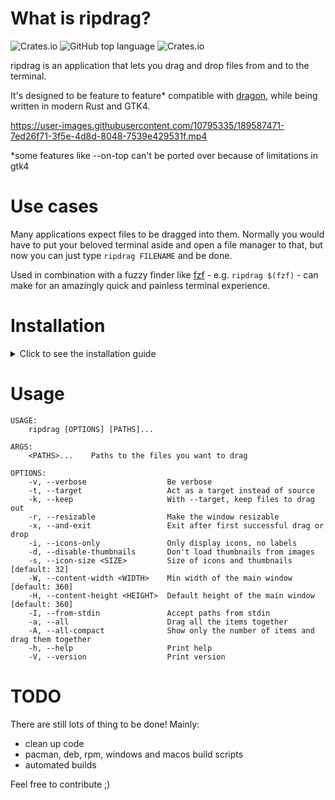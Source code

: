 # What is ripdrag?
![Crates.io](https://img.shields.io/crates/d/ripdrag?style=for-the-badge)
![GitHub top language](https://img.shields.io/github/languages/top/nik012003/ripdrag?color=dea584&style=for-the-badge)
![Crates.io](https://img.shields.io/crates/v/ripdrag?style=for-the-badge)

ripdrag is an application that lets you drag and drop files from and to the terminal.

It's designed to be feature to feature* compatible with [dragon](https://github.com/mwh/dragon), while being written in modern Rust and GTK4.

https://user-images.githubusercontent.com/10795335/189587471-7ed26f71-3f5e-4d8d-8048-7539e429531f.mp4

*some features like --on-top can't be ported over because of limitations in gtk4
# Use cases

Many applications expect files to be dragged into them. Normally you would have to put your beloved terminal aside and open a file manager to that, but now you can just type ```ripdrag FILENAME``` and be done.

Used in combination with a fuzzy finder like [fzf](https://github.com/junegunn/fzf) - e.g. ```ripdrag $(fzf)``` - can make for an amazingly quick and painless terminal experience.

# Installation
<details>
  <summary>Click to see the installation guide</summary>

### Install the required dependencies
#### Ubuntu 22.04 or later
```
sudo apt install cargo libgtk-4-dev build-essential
```
#### Fedora\CentOS\RHEL 
```
sudo dnf install cargo gdk-pixbuf2-devel pango-devel graphene-devel cairo-gobject-devel cairo-devel python2-cairo-devel gtk4-devel
```
#### Arch Linux
ripdrag is on the AUR: [ripdrag-git](https://aur.archlinux.org/packages/ripdrag-git)

If you want to install it manually, you need to install the requirements:
```
sudo pacman -Sy --needed rust gtk4 base-devel
```
#### MacOS
You need to have [homebrew](https://brew.sh) installed.
```
brew install rustup gtk4
rustup-init
```
#### NetBSD
A pre-compiled binary is available from the official repositories. To install it simply run,
```
pkgin install ripdrag
```

### Install the binary
(Do not use sudo, if you don't want it to be installed on root)
```
cargo install ripdrag
```
### Add cargo to path
(Not added by default)
```
PATH=$PATH:~/.cargo/bin
```

</details>

# Usage
```
USAGE:
    ripdrag [OPTIONS] [PATHS]...

ARGS:
    <PATHS>...    Paths to the files you want to drag

OPTIONS:
    -v, --verbose                  Be verbose
    -t, --target                   Act as a target instead of source
    -k, --keep                     With --target, keep files to drag out
    -r, --resizable                Make the window resizable
    -x, --and-exit                 Exit after first successful drag or drop
    -i, --icons-only               Only display icons, no labels
    -d, --disable-thumbnails       Don't load thumbnails from images
    -s, --icon-size <SIZE>         Size of icons and thumbnails [default: 32]
    -W, --content-width <WIDTH>    Min width of the main window [default: 360]
    -H, --content-height <HEIGHT>  Default height of the main window [default: 360]
    -I, --from-stdin               Accept paths from stdin
    -a, --all                      Drag all the items together
    -A, --all-compact              Show only the number of items and drag them together
    -h, --help                     Print help
    -V, --version                  Print version
```

# TODO
There are still lots of thing to be done! Mainly:
- clean up code
- pacman, deb, rpm, windows and macos build scripts
- automated builds

Feel free to contribute ;)
